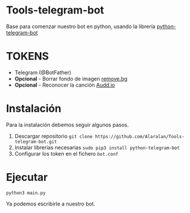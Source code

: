 # Tools-telegram-bot
Base para comenzar nuestro bot en python, usando la librería [python-telegram-bot](https://github.com/python-telegram-bot/python-telegram-bot)

# TOKENS
- Telegram (@BotFather)
- __Opcional__ - Borrar fondo de imagen [remove.bg](https://www.remove.bg/tools-api)
- __Opcional__ - Reconocer la canción [Audd.io](https://dashboard.audd.io/)

# Instalación
Para la instalación debemos seguir algunos pasos.
1. Descargar repositorio
`git clone https://github.com/Alaralan/Tools-telegram-bot.git`
2. Instalar librerías necesarias
`sudo pip3 install python-telegram-bot`
3. Configurar los token en el fichero `bot.conf`



# Ejecutar
`python3 main.py`


Ya podemos escribirle a nuestro bot.

